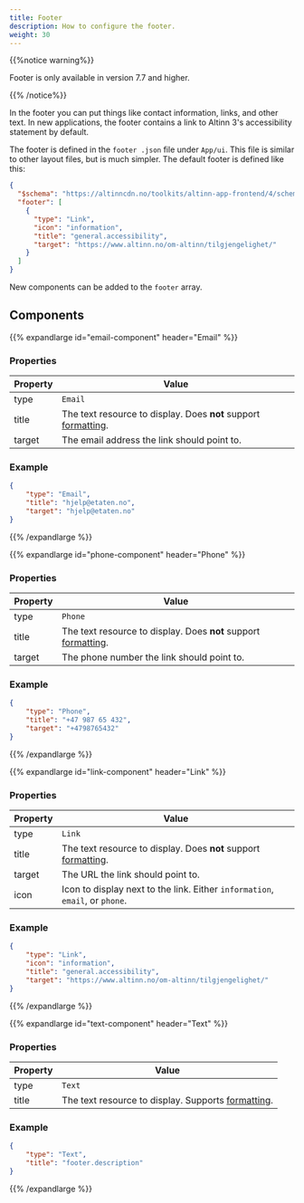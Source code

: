 ```yaml
---
title: Footer
description: How to configure the footer.
weight: 30
---
```


{{%notice warning%}}

Footer is only available in version 7.7 and higher.

{{% /notice%}}

In the footer you can put things like contact information, links, and other text. In new applications, the footer contains a link to Altinn 3's accessibility statement by default.

The footer is defined in the `footer .json` file under `App/ui`. This file is similar to other layout files, but is much simpler. The default footer is defined like this:

```json
{
  "$schema": "https://altinncdn.no/toolkits/altinn-app-frontend/4/schemas/json/layout/footer.schema.v1.json",
  "footer": [
    {
      "type": "Link",
      "icon": "information",
      "title": "general.accessibility",
      "target": "https://www.altinn.no/om-altinn/tilgjengelighet/"
    }
  ]
}
```

New components can be added to the `footer` array.

## Components

{{% expandlarge id="email-component" header="Email" %}}

### Properties

| Property | Value                                                                                                            |
| -------- | ---------------------------------------------------------------------------------------------------------------- |
| type     | `Email`                                                                                                          |
| title    | The text resource to display. Does **not** support [formatting](/altinn-studio/v8/reference/ux/texts/#formatting-of-texts). |
| target   | The email address the link should point to.                                                                      |

### Example

```json
{
    "type": "Email",
    "title": "hjelp@etaten.no",
    "target": "hjelp@etaten.no"
}
```

{{% /expandlarge %}}

{{% expandlarge id="phone-component" header="Phone" %}}

### Properties

| Property | Value                                                                                                            |
| -------- | ---------------------------------------------------------------------------------------------------------------- |
| type     | `Phone`                                                                                                          |
| title    | The text resource to display. Does **not** support [formatting](/altinn-studio/v8/reference/ux/texts/#formatting-of-texts). |
| target   | The phone number the link should point to.                                                                       |

### Example

```json
{
    "type": "Phone",
    "title": "+47 987 65 432",
    "target": "+4798765432"
}
```

{{% /expandlarge %}}

{{% expandlarge id="link-component" header="Link" %}}

### Properties

| Property | Value                                                                                                            |
| -------- | ---------------------------------------------------------------------------------------------------------------- |
| type     | `Link`                                                                                                           |
| title    | The text resource to display. Does **not** support [formatting](/altinn-studio/v8/reference/ux/texts/#formatting-of-texts). |
| target   | The URL the link should point to.                                                                                |
| icon     | Icon to display next to the link. Either `information`, `email`, or `phone`.                                     |

### Example

```json
{
    "type": "Link",
    "icon": "information",
    "title": "general.accessibility",
    "target": "https://www.altinn.no/om-altinn/tilgjengelighet/"
}
```

{{% /expandlarge %}}

{{% expandlarge id="text-component" header="Text" %}}

### Properties

| Property | Value                                                                                                |
| -------- | ---------------------------------------------------------------------------------------------------- |
| type     | `Text`                                                                                               |
| title    | The text resource to display. Supports [formatting](/altinn-studio/v8/reference/ux/texts/#formatting-of-texts). |

### Example

```json
{
    "type": "Text",
    "title": "footer.description"
}
```

{{% /expandlarge %}}
